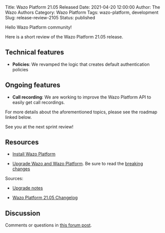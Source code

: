 Title: Wazo Platform 21.05 Released
Date: 2021-04-20 12:00:00
Author: The Wazo Authors
Category: Wazo Platform
Tags: wazo-platform, development
Slug: release-review-2105
Status: published

Hello Wazo Platform community!

Here is a short review of the Wazo Platform 21.05 release.

## Technical features

* **Policies**: We revamped the logic that creates default authentication policies

## Ongoing features

* **Call recording**: We are working to improve the Wazo Platform API to easily get call recordings.

For more details about the aforementioned topics, please see the roadmap linked below.

See you at the next sprint review!

## Resources

* [Install Wazo Platform](/use-cases)

* [Upgrade Wazo and Wazo Platform](/uc-doc/upgrade/). Be sure to read the [breaking changes](/uc-doc/upgrade/upgrade_notes#21-05)

Sources:

* [Upgrade notes](/uc-doc/upgrade/upgrade_notes#21-05)

* [Wazo Platform 21.05 Changelog](https://wazo-dev.atlassian.net/issues/?jql=project%3DWAZO%20AND%20fixVersion%3D21.05)

## Discussion

Comments or questions in [this forum post](https://wazo-platform.discourse.group/t/blog-wazo-platform-21-05-released).
